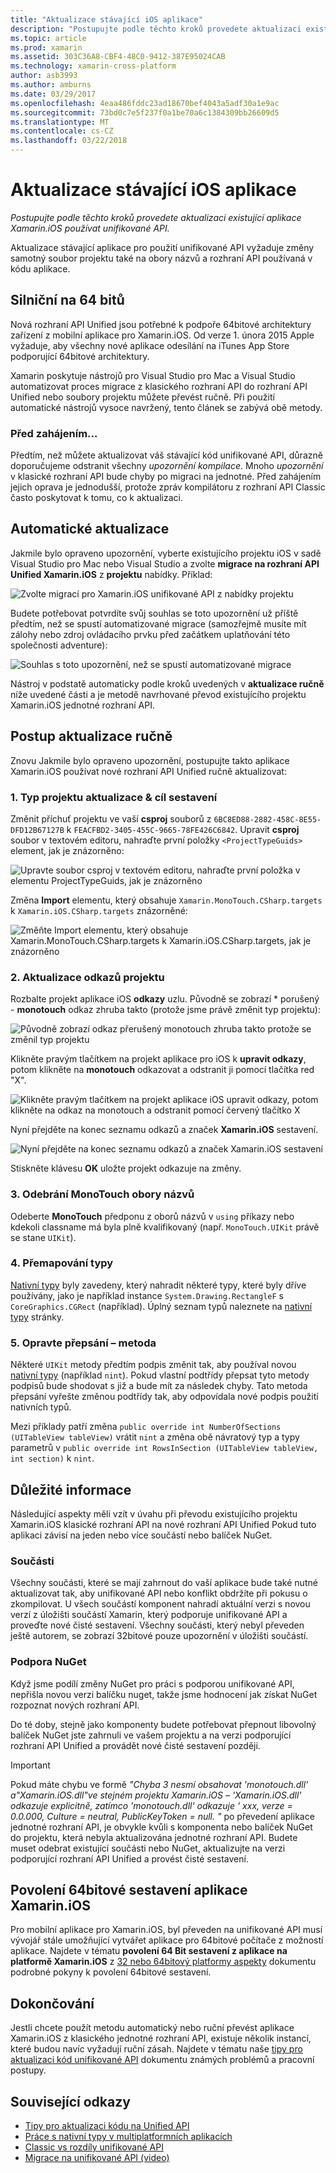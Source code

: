 ```yaml
---
title: "Aktualizace stávající iOS aplikace"
description: "Postupujte podle těchto kroků provedete aktualizaci existující aplikace Xamarin.iOS používat unifikované API."
ms.topic: article
ms.prod: xamarin
ms.assetid: 303C36A8-CBF4-48C0-9412-387E95024CAB
ms.technology: xamarin-cross-platform
author: asb3993
ms.author: amburns
ms.date: 03/29/2017
ms.openlocfilehash: 4eaa486fddc23ad18670bef4043a5adf30a1e9ac
ms.sourcegitcommit: 73bd0c7e5f237f0a1be70a6c1384309bb26609d5
ms.translationtype: MT
ms.contentlocale: cs-CZ
ms.lasthandoff: 03/22/2018
---
```

# <a name="updating-existing-ios-apps"></a>Aktualizace stávající iOS aplikace

_Postupujte podle těchto kroků provedete aktualizaci existující aplikace Xamarin.iOS používat unifikované API._

Aktualizace stávající aplikace pro použití unifikované API vyžaduje změny samotný soubor projektu také na obory názvů a rozhraní API používaná v kódu aplikace.

## <a name="the-road-to-64-bits"></a>Silniční na 64 bitů

Nová rozhraní API Unified jsou potřebné k podpoře 64bitové architektury zařízení z mobilní aplikace pro Xamarin.iOS. Od verze 1. února 2015 Apple vyžaduje, aby všechny nové aplikace odesílání na iTunes App Store podporující 64bitové architektury.

Xamarin poskytuje nástrojů pro Visual Studio pro Mac a Visual Studio automatizovat proces migrace z klasického rozhraní API do rozhraní API Unified nebo soubory projektu můžete převést ručně. Při použití automatické nástrojů vysoce navržený, tento článek se zabývá obě metody.

### <a name="before-you-start"></a>Před zahájením...

Předtím, než můžete aktualizovat váš stávající kód unifikované API, důrazně doporučujeme odstranit všechny *upozornění kompilace*. Mnoho *upozornění* v klasické rozhraní API bude chyby po migraci na jednotné. Před zahájením jejich oprava je jednodušší, protože zpráv kompilátoru z rozhraní API Classic často poskytovat k tomu, co k aktualizaci.

## <a name="automated-updating"></a>Automatické aktualizace

Jakmile bylo opraveno upozornění, vyberte existujícího projektu iOS v sadě Visual Studio pro Mac nebo Visual Studio a zvolte **migrace na rozhraní API Unified Xamarin.iOS** z **projektu** nabídky. Příklad:

![](updating-ios-apps-images/beta-tool1.png "Zvolte migrací pro Xamarin.iOS unifikované API z nabídky projektu")

Budete potřebovat potvrdíte svůj souhlas se toto upozornění už příště předtím, než se spustí automatizované migrace (samozřejmě musíte mít zálohy nebo zdroj ovládacího prvku před začátkem uplatňování této společnosti adventure):

![](updating-ios-apps-images/beta-tool2.png "Souhlas s toto upozornění, než se spustí automatizované migrace")

Nástroj v podstatě automaticky podle kroků uvedených v **aktualizace ručně** níže uvedené části a je metodě navrhované převod existujícího projektu Xamarin.iOS jednotné rozhraní API.

## <a name="steps-to-update-manually"></a>Postup aktualizace ručně

Znovu Jakmile bylo opraveno upozornění, postupujte takto aplikace Xamarin.iOS používat nové rozhraní API Unified ručně aktualizovat:

### <a name="1-update-project-type--build-target"></a>1. Typ projektu aktualizace & cíl sestavení

Změnit příchuť projektu ve vaší **csproj** souborů z `6BC8ED88-2882-458C-8E55-DFD12B67127B` k `FEACFBD2-3405-455C-9665-78FE426C6842`. Upravit **csproj** soubor v textovém editoru, nahraďte první položky `<ProjectTypeGuids>` element, jak je znázorněno:

![](updating-ios-apps-images/csproj.png "Upravte soubor csproj v textovém editoru, nahraďte první položka v elementu ProjectTypeGuids, jak je znázorněno")

Změna **Import** elementu, který obsahuje `Xamarin.MonoTouch.CSharp.targets` k `Xamarin.iOS.CSharp.targets` znázorněné:

![](updating-ios-apps-images/csproj2.png "Změňte Import elementu, který obsahuje Xamarin.MonoTouch.CSharp.targets k Xamarin.iOS.CSharp.targets, jak je znázorněno")

### <a name="2-update-project-references"></a>2. Aktualizace odkazů projektu

Rozbalte projekt aplikace iOS **odkazy** uzlu. Původně se zobrazí * porušený - **monotouch** odkaz zhruba takto (protože jsme právě změnit typ projektu):

![](updating-ios-apps-images/references.png "Původně zobrazí odkaz přerušený monotouch zhruba takto protože se změnil typ projektu")

Klikněte pravým tlačítkem na projekt aplikace pro iOS k **upravit odkazy**, potom klikněte na **monotouch** odkazovat a odstranit ji pomocí tlačítka red "X".

![](updating-ios-apps-images/references-delete-monotouch-sml.png "Klikněte pravým tlačítkem na projekt aplikace iOS upravit odkazy, potom klikněte na odkaz na monotouch a odstranit pomocí červený tlačítko X")

Nyní přejděte na konec seznamu odkazů a značek **Xamarin.iOS** sestavení.

![](updating-ios-apps-images/references-add-xamarinios-sml.png "Nyní přejděte na konec seznamu odkazů a značek Xamarin.iOS sestavení")

Stiskněte klávesu **OK** uložte projekt odkazuje na změny.

### <a name="3-remove-monotouch-from-namespaces"></a>3. Odebrání MonoTouch obory názvů

Odeberte **MonoTouch** předponu z oborů názvů v `using` příkazy nebo kdekoli classname má byla plně kvalifikovaný (např. `MonoTouch.UIKit` právě se stane `UIKit`).

### <a name="4-remap-types"></a>4. Přemapování typy

[Nativní typy](~/cross-platform/macios/nativetypes.md) byly zavedeny, který nahradit některé typy, které byly dříve používány, jako je například instance `System.Drawing.RectangleF` s `CoreGraphics.CGRect` (například). Úplný seznam typů naleznete na [nativní typy](~/cross-platform/macios/nativetypes.md) stránky.

### <a name="5-fix-method-overrides"></a>5. Opravte přepsání – metoda

Některé `UIKit` metody předtím podpis změnit tak, aby používal novou [nativní typy](~/cross-platform/macios/nativetypes.md) (například `nint`). Pokud vlastní podtřídy přepsat tyto metody podpisů bude shodovat s již a bude mít za následek chyby. Tato metoda přepsání vyřešte změnou podtřídy tak, aby odpovídala nové podpis použití nativních typů.

Mezi příklady patří změna `public override int NumberOfSections (UITableView tableView)` vrátit `nint` a změna obě návratový typ a typy parametrů v `public override int RowsInSection (UITableView tableView, int section)` k `nint`.

## <a name="considerations"></a>Důležité informace

Následující aspekty měli vzít v úvahu při převodu existujícího projektu Xamarin.iOS klasické rozhraní API na nové rozhraní API Unified Pokud tuto aplikaci závisí na jeden nebo více součástí nebo balíček NuGet.

### <a name="components"></a>Součásti

Všechny součásti, které se mají zahrnout do vaší aplikace bude také nutné aktualizovat tak, aby unifikované API nebo konflikt obdržíte při pokusu o zkompilovat. U všech součástí komponent nahradí aktuální verzi s novou verzí z úložišti součástí Xamarin, který podporuje unifikované API a proveďte nové čisté sestavení. Všechny součásti, který nebyl převeden ještě autorem, se zobrazí 32bitové pouze upozornění v úložišti součástí.

### <a name="nuget-support"></a>Podpora NuGet

Když jsme podílí změny NuGet pro práci s podporou unifikované API, nepřišla novou verzi balíčku nuget, takže jsme hodnocení jak získat NuGet rozpoznat nových rozhraní API.

Do té doby, stejně jako komponenty budete potřebovat přepnout libovolný balíček NuGet jste zahrnuli ve vašem projektu a na verzi podporující rozhraní API Unified a provádět nové čisté sestavení později.

> [!IMPORTANT]
> Pokud máte chybu ve formě _"Chyba 3 nesmí obsahovat 'monotouch.dll' a"Xamarin.iOS.dll"ve stejném projektu Xamarin.iOS – 'Xamarin.iOS.dll' odkazuje explicitně, zatímco 'monotouch.dll' odkazuje ' xxx, verze = 0.0.000, Culture = neutral, PublicKeyToken = null. "_ po převedení aplikace jednotné rozhraní API, je obvykle kvůli s komponenta nebo balíček NuGet do projektu, která nebyla aktualizována jednotné rozhraní API. Budete muset odebrat existující součásti nebo NuGet, aktualizujte na verzi podporující rozhraní API Unified a provést čisté sestavení.

## <a name="enabling-64-bit-builds-of-xamarinios-apps"></a>Povolení 64bitové sestavení aplikace Xamarin.iOS

Pro mobilní aplikace pro Xamarin.iOS, byl převeden na unifikované API musí vývojář stále umožňující vytvářet aplikace pro 64bitové počítače z možností aplikace. Najdete v tématu **povolení 64 Bit sestavení z aplikace na platformě Xamarin.iOS** z [32 nebo 64bitový platformy aspekty](~/cross-platform/macios/32-and-64/index.md#enable-64) dokumentu podrobné pokyny k povolení 64bitové sestavení.

## <a name="finishing-up"></a>Dokončování

Jestli chcete použít metodu automatický nebo ruční převést aplikace Xamarin.iOS z klasického jednotné rozhraní API, existuje několik instancí, které budou navíc vyžadují ruční zásah. Najdete v tématu naše [tipy pro aktualizaci kód unifikované API](~/cross-platform/macios/unified/updating-tips.md) dokumentu známých problémů a pracovní postupy.

## <a name="related-links"></a>Související odkazy

- [Tipy pro aktualizaci kódu na Unified API](~/cross-platform/macios/unified/updating-tips.md)
- [Práce s nativní typy v multiplatformních aplikacích](~/cross-platform/macios/native-types-cross-platform.md)
- [Classic vs rozdíly unifikované API](https://developer.xamarin.com/releases/ios/api_changes/classic-vs-unified-8.6.0/)
- [Migrace na unifikované API (video)](http://university.xamarin.com/lightninglectures/migrating-to-the-unified-api)
